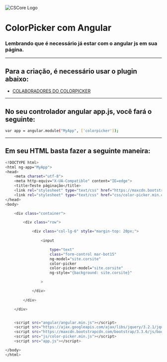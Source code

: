 ![CSCore Logo](http://hop.ie/talks/angular-intro/images/angularjs.jpeg)

# ColorPicker com Angular #

### Lembrando que é necessário já estar com o angular js em sua página.
---
## Para a criação, é necessário usar o plugin abaixo:

- [COLABORADORES DO COLORPICKER]
---
## No seu controlador angular app.js, você fará o seguinte:
```sh
var app = angular.module("MyApp", ['colorpicker']);
```
---
## Em seu HTML basta fazer a seguinte maneira:
```sh
<!DOCTYPE html>
<html ng-app="MyApp">
<head>
	<meta charset="utf-8">
	<meta http-equiv="X-UA-Compatible" content="IE=edge">
	<title>Teste páginação</title>
	<link rel="stylesheet" type="text/css" href="https://maxcdn.bootstrapcdn.com/bootstrap/3.3.6/css/bootstrap.min.css">
    <link rel="stylesheet" type="text/css" href="css/color-picker.min.css">
</head>
<body>

	<div class="container">

		<div class="row">

			<div class="col-lg-6" style="margin-top: 20px;">
      
                <input

                    type="text"
                    class="form-control mar-bot15"
                    ng-model="site.corsite"
                    color-picker
                    color-picker-model="site.corsite"
                    ng-style="{background: site.corsite}"

                >

			</div>
			
		</div>

	</div>


	<script src="angular/angular.min.js"></script>
	<script src="https://ajax.googleapis.com/ajax/libs/jquery/3.2.1/jquery.min.js"></script>
	<script src="https://maxcdn.bootstrapcdn.com/bootstrap/3.3.6/js/bootstrap.min.js"></script>
	<script src="js/color-picker.min.js"></script>
	<script src="app.js"></script>

</body>
</html>
```

[COLABORADORES DO COLORPICKER]: <https://github.com/Alberplz/angular-colorpicker-directive>
